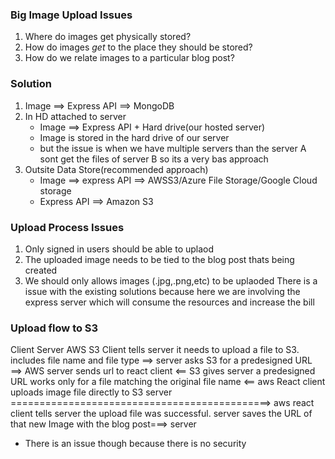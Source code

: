 ### Big Image Upload Issues

1. Where do images get physically stored?
2. How do images _get_ to the place they should be stored?
3. How do we relate images to a particular blog post?

### Solution

1. Image ==> Express API ==> MongoDB
2. In HD attached to server
   - Image ==> Express API + Hard drive(our hosted server)
   - Image is stored in the hard drive of our server
   - but the issue is when we have multiple servers than the server A sont get the files of server B so its a very bas approach
3. Outsite Data Store(recommended approach)
   - Image ==> express API ==> AWSS3/Azure File Storage/Google Cloud storage
   - Express API ==> Amazon S3

### Upload Process Issues

1. Only signed in users should be able to uplaod
2. The uploaded image needs to be tied to the blog post thats being created
3. We should only allows images (.jpg,.png,etc) to be uplaoded
   There is a issue with the existing solutions because here we are involving the express server which will consume the resources and increase the bill

### Upload flow to S3

Client Server AWS S3
Client tells server it needs to upload a file to S3. includes file name and file type ==> server asks S3 for a predesigned URL ==> AWS
server sends url to react client <== S3 gives server a predesigned URL works only for a file matching the original file name <== aws
React client uploads image file directly to S3 server =============================================> aws
react client tells server the upload file was successful. server saves the URL of that new Image with the blog post===> server

- There is an issue though because there is no security
